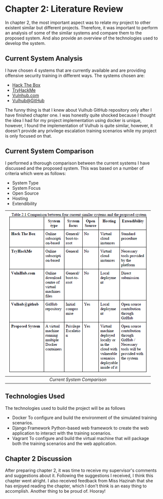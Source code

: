 
# Chapter 2: Literature Review

In chapter 2, the most important aspect was to relate my project to other existent similar but different projects. Therefore, it was important to perform an analysis of some of the similar systems and compare them to the proposed system. And also provide an overview of the technologies used to develop the system.


## Current System Analysis

I have chosen 4 systems that are currently available and are providing offensive security training in different ways. The systems chosen are:

* [Hack The Box](https://www.hackthebox.eu/)
* [TryHackMe](https://tryhackme.com/)
* [Vulnhub.com](https://www.vulnhub.com/)
* [Vulhub@GitHub](https://github.com/vulhub/vulhub)

The funny thing is that I knew about Vulhub GitHub repository only after I have finished chapter one. I was honestly quite shocked because I thought the idea I had for my project implementation using docker is unique, however, I found the implementation of Vulhub is quite similar, however, it doesn't provide any privilege escalation training scenarios while my project is only focused on that.

## Current System Comparison

I performed a thorough comparison between the current systems I have discussed and the proposed system. This was based on a number of criteria which were as follows:

* System Type
* System Focus
* Open Source
* Hosting
* Extendibility

| ![blog_compare.PNG](./imgs/blog_compare.PNG) | 
|:--:| 
| *Current System Comparison* |

## Technologies Used

The technologies used to build the project will be as follows

* Docker
To configure and build the environment of the simulated training scenarios.
* Django Framework
Python-based web framework to create the web application to interact with the training scenarios.
* Vagrant
To configure and build the virtual machine that will package both the training scenarios and the web application.


## Chapter 2 Discussion

After preparing chapter 2, it was time to receive my supervisor's comments and suggestions about it. Following the suggestions I received, I think this chapter went alright. I also received feedback from Miss Hazinah that she has enjoyed reading the chapter, which I don't think is an easy thing to accomplish. Another thing to be proud of. Hooray!
